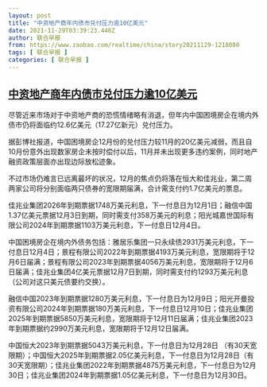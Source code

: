 ```yaml
---
layout: post
title: "中资地产商年内债市兑付压力逾10亿美元"
date: 2021-11-29T03:39:23.446Z
author: 联合早报
from: https://www.zaobao.com/realtime/china/story20211129-1218080
tags: [ 联合早报 ]
categories: [ 联合早报 ]
---
```

<!--1638175680000-->
[中资地产商年内债市兑付压力逾10亿美元](https://www.zaobao.com/realtime/china/story20211129-1218080)
------

<div>
<p>尽管近来市场对于中资地产商的恐慌情绪略有消退，但年内中国困境房企在境内外债市仍将面临约12.6亿美元（17.27亿新元）兑付压力。</p><p>据彭博社报道，中国困境房企12月份的兑付压力较11月的20亿美元减弱，而且自10月份意外出现数家房企未按时偿付以后，11月并未出现更多违约案例，同时地产融资政策层面亦出现边际放松迹象。</p><p>不过市场仍难言已远离最坏的状况，12月的焦点仍将落在恒大和佳兆业，第二周两家公司将分别面临两只债券的宽限期届满，合计需支付约1.7亿美元的票息。</p><section id="imu"><div id="dfp-ad-imu1">        </div></section><p>佳兆业集团2026年到期票据1748万美元利息，下一付息日为12月1日；融信中国1.37亿美元票据12月3日到期，同时需支付358万美元的利息；阳光城嘉世国际有限公司2024年到期票据1103万美元利息，下一付息日12月4日。</p><p>中国困境房企在境内外债务包括：雅居乐集团一只永续债2931万美元利息，下一付息日12月4日；景程有限公司2022年到期票据4193万美元利息，宽限期将于12月6日届满；景程有限公司2023年到期票据4056万美元利息，宽限期将于12月6日届满；佳兆业集团4亿美元票据12月7日到期，同时需支付约1293万美元利息（公司对这只美元债要约交换）。</p><p>融信中国2023年到期票据1280万美元利息，下一付息日为12月9日；阳光开曼投资有限公司2024年到期票据180万美元利息，下一付息日12月10日；佳兆业集团2025年到期票据5850万美元利息，宽限期将于12月11日届满；佳兆业集团2023年到期票据约2990万美元利息，宽限期将于12月12日届满。</p><div id="innity-in-post"></div><div id="dfp-ad-midarticlespecial">        </div><p>中国恒大2023年到期票据5043万美元利息，下一付息日为12月28日 （有30天宽限期）；中国恒大2025年到期票据2.05亿美元利息，下一付息日为12月28日（有30天宽限期）；佳兆业集团2022年到期票据4875万美元利息，下一付息日为12月30日；佳兆业集团2024年到期票据1.05亿美元利息，下一付息日为12月30日。</p>      <div class="cx_paywall_placeholder" id="sph_cdp_40"></div>
</div>
